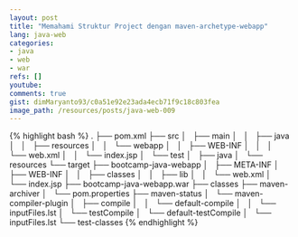 ```yaml
---
layout: post
title: "Memahami Struktur Project dengan maven-archetype-webapp"
lang: java-web
categories:
- java
- web
- war
refs: []
youtube: 
comments: true
gist: dimMaryanto93/c0a51e92e23ada4ecb71f9c18c803fea
image_path: /resources/posts/java-web-009
---
```


{% highlight bash %}
.
├── pom.xml
├── src
│   ├── main
│   │   ├── java
│   │   ├── resources
│   │   └── webapp
│   │       ├── WEB-INF
│   │       │   └── web.xml
│   │       └── index.jsp
│   └── test
│       ├── java
│       └── resources
└── target
    ├── bootcamp-java-webapp
    │   ├── META-INF
    │   ├── WEB-INF
    │   │   ├── classes
    │   │   ├── lib
    │   │   └── web.xml
    │   └── index.jsp
    ├── bootcamp-java-webapp.war
    ├── classes
    ├── maven-archiver
    │   └── pom.properties
    ├── maven-status
    │   └── maven-compiler-plugin
    │       ├── compile
    │       │   └── default-compile
    │       │       └── inputFiles.lst
    │       └── testCompile
    │           └── default-testCompile
    │               └── inputFiles.lst
    └── test-classes
{% endhighlight %}